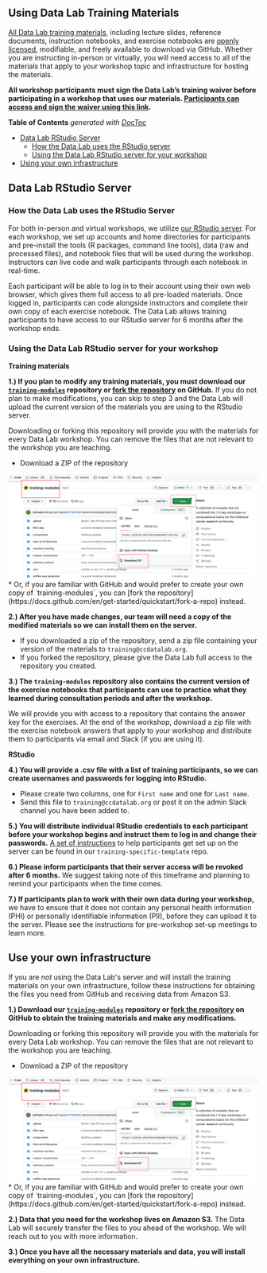 ## Using Data Lab Training Materials

[All Data Lab training materials](https://github.com/AlexsLemonade/training-modules/tree/master), including lecture slides, reference documents, instruction notebooks, and exercise notebooks are [openly licensed](https://github.com/AlexsLemonade/training-modules/blob/master/LICENSE.md), modifiable, and freely available to download via GitHub. 
Whether you are instructing in-person or virtually, you will need access to all of the materials that apply to your workshop topic and infrastructure for hosting the materials. 

**All workshop participants must sign the Data Lab’s training waiver before participating in a workshop that uses our materials. 
[Participants can access and sign the waiver using this link](https://app.hellosign.com/s/2o2yghCj).**

<!-- START doctoc generated TOC please keep comment here to allow auto update -->
<!-- DON'T EDIT THIS SECTION, INSTEAD RE-RUN doctoc TO UPDATE -->
**Table of Contents**  *generated with [DocToc](https://github.com/thlorenz/doctoc)*

* [Data Lab RStudio Server](#data-lab-rstudio-server)
	* [How the Data Lab uses the RStudio server](#how-the-data-lab-uses-the-rstudio-server)
	* [Using the Data Lab RStudio server for your workshop](#using-the-data-lab-rstudio-server-for-your-workshop)
* [Using your own infrastructure](#using-your-own-infrastructure)

<!-- END doctoc generated TOC please keep comment here to allow auto update -->

## Data Lab RStudio Server

### How the Data Lab uses the RStudio Server

For both in-person and virtual workshops, we utilize [our RStudio server](https://rstudio.ccdatalab.org/auth-sign-in?appUri=%2F).
For each workshop, we set up accounts and home directories for participants and pre-install the tools (R packages, command line tools), data (raw and processed files), and notebook files that will be used during the workshop. 
Instructors can live code and walk participants through each notebook in real-time. 

Each participant will be able to log in to their account using their own web browser, which gives them full access to all pre-loaded materials. 
Once logged in, participants can code alongside instructors and complete their own copy of each exercise notebook.
The Data Lab allows training participants to have access to our RStudio server for 6 months after the workshop ends.

### Using the Data Lab RStudio server for your workshop

**Training materials** 

**1.) If you plan to modify any training materials, you must download our [`training-modules`](https://github.com/AlexsLemonade/training-modules/tree/master) repository or [fork the repository](https://docs.github.com/en/get-started/quickstart/fork-a-repo) on GitHub.** 
If you do not plan to make modifications, you can skip to step 3 and the Data Lab will upload the current version of the materials you are using to the RStudio server. 

Downloading or forking this repository will provide you with the materials for every Data Lab workshop. 
You can remove the files that are not relevant to the workshop you are teaching. 

* Download a ZIP of the repository 
<img src="screenshots/training-modules-download-zip.png" width=800>
* Or, if you are familiar with GitHub and would prefer to create your own copy of `training-modules`, you can [fork the repository](https://docs.github.com/en/get-started/quickstart/fork-a-repo) instead.

**2.) After you have made changes, our team will need a copy of the modified materials so we can install them on the server.** 

* If you downloaded a zip of the repository, send a zip file containing your version of the materials to `training@ccdatalab.org`. 
* If you forked the repository, please give the Data Lab full access to the repository you created.

**3.) The `training-modules` repository also contains the current version of the exercise notebooks that participants can use to practice what they learned during consultation periods and after the workshop.**

We will provide you with access to a repository that contains the answer key for the exercises. 
At the end of the workshop, download a zip file with the exercise notebook answers that apply to your workshop and distribute them to participants via email and Slack (if you are using it).

**RStudio**

**4.) You will provide a .csv file with a list of training participants, so we can create usernames and passwords for logging into RStudio.**

* Please create two columns, one for `First name` and one for `Last name`. 
* Send this file to `training@ccdatalab.org` or post it on the admin Slack channel you have been added to. 
	
**5.) You will distribute individual RStudio credentials to each participant before your workshop begins and instruct them to log in and change their passwords.** 
[A set of instructions](https://github.com/AlexsLemonade/training-specific-template/blob/main/virtual-setup/rstudio-login.md) to help participants get set up on the server can be found in our `training-specific-template` repo. 

**6.) Please inform participants that their server access will be revoked after 6 months.** 
We suggest taking note of this timeframe and planning to remind your participants when the time comes.

**7.) If participants plan to work with their own data during your workshop,** we have to ensure that it does not contain any personal health information (PHI) or personally identifiable information (PII), before they can upload it to the server.
Please see the instructions for pre-workshop set-up meetings to learn more.

## Use your own infrastructure

If you are *not* using the Data Lab's server and will install the training materials on your own infrastructure, follow these instructions for obtaining the files you need from GitHub and receiving data from Amazon S3. 

**1.) Download our [`training-modules`](https://github.com/AlexsLemonade/training-modules/tree/master) repository or [fork the repository](https://docs.github.com/en/get-started/quickstart/fork-a-repo) on GitHub to obtain the training materials and make any modifications.**

Downloading or forking this repository will provide you with the materials for every Data Lab workshop. 
You can remove the files that are not relevant to the workshop you are teaching. 

* Download a ZIP of the repository 
<img src="screenshots/training-modules-download-zip.png" width=800>
* Or, if you are familiar with GitHub and would prefer to create your own copy of `training-modules`, you can [fork the repository](https://docs.github.com/en/get-started/quickstart/fork-a-repo) instead.

**2.) Data that you need for the workshop lives on Amazon S3.**
The Data Lab will securely transfer the files to you ahead of the workshop. 
We will reach out to you with more information.

**3.) Once you have all the necessary materials and data, you will install everything on your own infrastructure.**  
